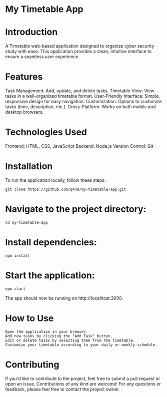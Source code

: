 # My Timetable App

# Introduction

A Timetable web-based application designed to organize cyber security study with ease. This application provides a clean, intuitive interface to ensure a seamless user experience.

# Features

Task Management: Add, update, and delete tasks.
Timetable View: View tasks in a well-organized timetable format.
User-Friendly Interface: Simple, responsive design for easy navigation.
Customization: Options to customize tasks (time, description, etc.).
Cross-Platform: Works on both mobile and desktop browsers.

# Technologies Used

Frontend: HTML, CSS, JavaScript
Backend: Node.js
Version Control: Git

# Installation

To run the application locally, follow these steps:

    git clone https://github.com/q4n0/my-timetable-app.git

# Navigate to the project directory:

    cd my-timetable-app

# Install dependencies:

    npm install

# Start the application:

    npm start

The app should now be running on http://localhost:3000.
# How to Use

    Open the application in your browser.
    Add new tasks by clicking the "Add Task" button.
    Edit or delete tasks by selecting them from the timetable.
    Customize your timetable according to your daily or weekly schedule.

# Contributing

If you'd like to contribute to the project, feel free to submit a pull request or open an issue. Contributions of any kind are welcome!
For any questions or feedback, please feel free to contact the project owner.
